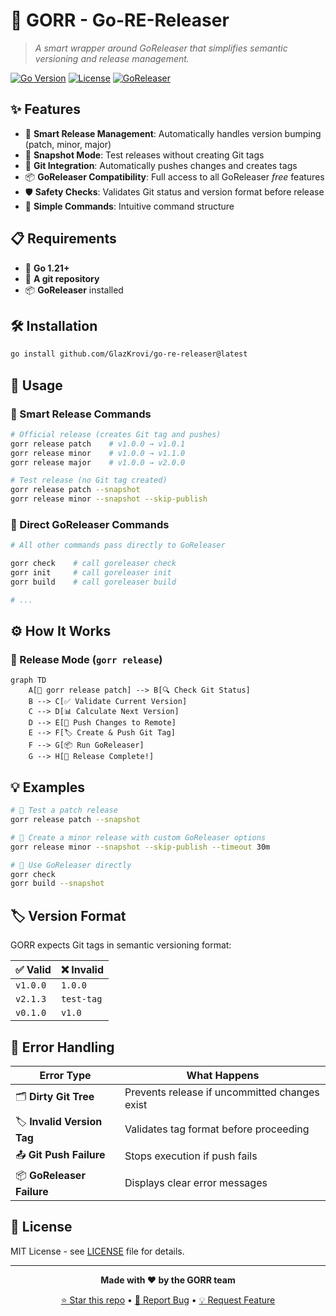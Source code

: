 # 🚀 GORR - Go-RE-Releaser

> *A smart wrapper around GoReleaser that simplifies semantic versioning and release management.*

[![Go Version](https://img.shields.io/badge/Go-1.21+-00ADD8?style=flat-square&logo=go)](https://golang.org/)
[![License](https://img.shields.io/badge/License-MIT-green?style=flat-square)](LICENSE)
[![GoReleaser](https://img.shields.io/badge/GoReleaser-Compatible-blue?style=flat-square&logo=go)](https://goreleaser.com/)

## ✨ Features

- 🚀 **Smart Release Management**: Automatically handles version bumping (patch, minor, major)
- 🧪 **Snapshot Mode**: Test releases without creating Git tags
- 🔄 **Git Integration**: Automatically pushes changes and creates tags
- 📦 **GoReleaser Compatibility**: Full access to all GoReleaser *free* features
- 🛡️ **Safety Checks**: Validates Git status and version format before release
- 🎯 **Simple Commands**: Intuitive command structure

## 📋 Requirements

- 🐹 **Go 1.21+**
- 📁 **A git repository** 
- 📦 **GoReleaser** installed


## 🛠️ Installation

```bash
go install github.com/GlazKrovi/go-re-releaser@latest
```

## 🎯 Usage

### 🚀 Smart Release Commands

```bash
# Official release (creates Git tag and pushes)
gorr release patch    # v1.0.0 → v1.0.1
gorr release minor    # v1.0.0 → v1.1.0  
gorr release major    # v1.0.0 → v2.0.0

# Test release (no Git tag created)
gorr release patch --snapshot
gorr release minor --snapshot --skip-publish
```

### 🔧 Direct GoReleaser Commands

```bash
# All other commands pass directly to GoReleaser

gorr check    # call goreleaser check
gorr init     # call goreleaser init
gorr build    # call goreleaser build

# ...
```

## ⚙️ How It Works

### 🚀 Release Mode (`gorr release`)

```mermaid
graph TD
    A[🚀 gorr release patch] --> B[🔍 Check Git Status]
    B --> C[✅ Validate Current Version]
    C --> D[📊 Calculate Next Version]
    D --> E[🔄 Push Changes to Remote]
    E --> F[🏷️ Create & Push Git Tag]
    F --> G[📦 Run GoReleaser]
    G --> H[🎉 Release Complete!]
```



## 💡 Examples

```bash
# 🧪 Test a patch release
gorr release patch --snapshot

# 🚀 Create a minor release with custom GoReleaser options
gorr release minor --snapshot --skip-publish --timeout 30m

# 🔧 Use GoReleaser directly
gorr check
gorr build --snapshot
```

## 🏷️ Version Format

GORR expects Git tags in semantic versioning format:

| ✅ Valid | ❌ Invalid |
|----------|------------|
| `v1.0.0` | `1.0.0` |
| `v2.1.3` | `test-tag` |
| `v0.1.0` | `v1.0` |

## 🚨 Error Handling

| Error Type | What Happens |
|------------|--------------|
| 🗂️ **Dirty Git Tree** | Prevents release if uncommitted changes exist |
| 🏷️ **Invalid Version Tag** | Validates tag format before proceeding |
| 📤 **Git Push Failure** | Stops execution if push fails |
| 📦 **GoReleaser Failure** | Displays clear error messages |

## 📄 License

MIT License - see [LICENSE](LICENSE) file for details.

---

<div align="center">

**Made with ❤️ by the GORR team**

[⭐ Star this repo](https://github.com/your-username/go-re-releaser) • [🐛 Report Bug](https://github.com/your-username/go-re-releaser/issues) • [💡 Request Feature](https://github.com/your-username/go-re-releaser/issues)

</div>

